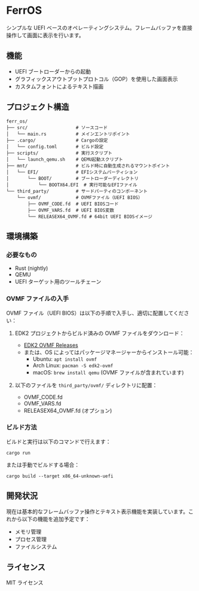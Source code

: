 # FerrOS

シンプルな UEFI ベースのオペレーティングシステム。フレームバッファを直接操作して画面に表示を行います。

## 機能

- UEFI ブートローダーからの起動
- グラフィックスアウトプットプロトコル（GOP）を使用した画面表示
- カスタムフォントによるテキスト描画

## プロジェクト構造

```
ferr_os/
├── src/                  # ソースコード
│   └── main.rs           # メインエントリポイント
├── .cargo/               # Cargoの設定
│   └── config.toml       # ビルド設定
├── scripts/              # 実行スクリプト
│   └── launch_qemu.sh    # QEMU起動スクリプト
├── mnt/                  # ビルド時に自動生成されるマウントポイント
│   └── EFI/              # EFIシステムパーティション
│       └── BOOT/         # ブートローダーディレクトリ
│           └── BOOTX64.EFI  # 実行可能なEFIファイル
└── third_party/          # サードパーティのコンポーネント
    └── ovmf/             # OVMFファイル（UEFI BIOS）
        ├── OVMF_CODE.fd  # UEFI BIOSコード
        ├── OVMF_VARS.fd  # UEFI BIOS変数
        └── RELEASEX64_OVMF.fd # 64bit UEFI BIOSイメージ
```

## 環境構築

### 必要なもの

- Rust (nightly)
- QEMU
- UEFI ターゲット用のツールチェーン

### OVMF ファイルの入手

OVMF ファイル（UEFI BIOS）は以下の手順で入手し、適切に配置してください：

1. EDK2 プロジェクトからビルド済みの OVMF ファイルをダウンロード：

   - [EDK2 OVMF Releases](https://github.com/tianocore/edk2/releases)
   - または、OS によってはパッケージマネージャーからインストール可能：
     - Ubuntu: `apt install ovmf`
     - Arch Linux: `pacman -S edk2-ovmf`
     - macOS: `brew install qemu` (OVMF ファイルが含まれています)

2. 以下のファイルを `third_party/ovmf/` ディレクトリに配置：
   - OVMF_CODE.fd
   - OVMF_VARS.fd
   - RELEASEX64_OVMF.fd (オプション)

### ビルド方法

ビルドと実行は以下のコマンドで行えます：

```
cargo run
```

または手動でビルドする場合：

```
cargo build --target x86_64-unknown-uefi
```

## 開発状況

現在は基本的なフレームバッファ操作とテキスト表示機能を実装しています。これから以下の機能を追加予定です：

- メモリ管理
- プロセス管理
- ファイルシステム

## ライセンス

MIT ライセンス
